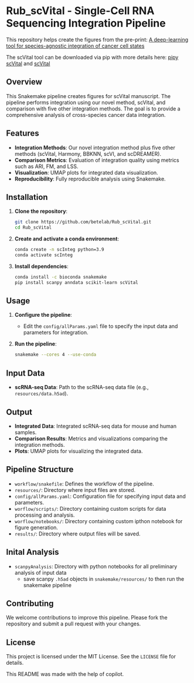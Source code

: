 # Rub_scVital - Single-Cell RNA Sequencing Integration Pipeline

This repository helps create the figures from the pre-print: [A deep-learning tool for species-agnostic integration of cancer cell states
](https://www.biorxiv.org/content/10.1101/2024.12.20.629285v1)

The scVital tool can be downloaded via pip with more details here: [pipy scVital](https://pypi.org/project/scVital/) and [scVital](https://github.com/j-rub/scVital)

## Overview

This Snakemake pipeline creates figures for scVital manuscript. The pipeline performs integration using our novel method, scVital, and comparison with five other integration methods. The goal is to provide a comprehensive analysis of cross-species cancer data integration.

## Features

- **Integration Methods**: Our novel integration method plus five other methods (scVital, Harmony, BBKNN, scVI, and scDREAMER).
- **Comparison Metrics**: Evaluation of integration quality using metrics such as ARI, FM, and LSS.
- **Visualization**: UMAP plots for integrated data visualization.
- **Reproducibility**: Fully reproducible analysis using Snakemake.

## Installation

1. **Clone the repository**:
    ```bash
    git clone https://github.com/betelab/Rub_scVital.git
    cd Rub_scVital
    ```

2. **Create and activate a conda environment**:
    ```bash
    conda create -n scInteg python=3.9
    conda activate scInteg
    ```

3. **Install dependencies**:
    ```bash
    conda install -c bioconda snakemake
    pip install scanpy anndata scikit-learn scVital
    ```

## Usage

1. **Configure the pipeline**:
    - Edit the `config/allParams.yaml` file to specify the input data and parameters for integration.

2. **Run the pipeline**:
    ```bash
    snakemake --cores 4 --use-conda
    ```

## Input Data

- **scRNA-seq Data**: Path to the scRNA-seq data file (e.g., `resources/data.h5ad`).

## Output

- **Integrated Data**: Integrated scRNA-seq data for mouse and human samples.
- **Comparison Results**: Metrics and visualizations comparing the integration methods.
- **Plots**: UMAP plots for visualizing the integrated data.

## Pipeline Structure

- `workflow/snakefile`: Defines the workflow of the pipeline.
- `resources/`: Directory where input files are stored.
- `config/allParams.yaml`: Configuration file for specifying input data and parameters.
- `worflow/scripts/`: Directory containing custom scripts for data processing and analysis.
- `worflow/notebooks/`: Directory containing custom ipthon notebook for figure generation.
- `results/`: Directory where output files will be saved.

## Inital Analysis

- `scanpyAnalysis`: Directory with python notebooks for all preliminary analysis of input data
    - save scanpy `.h5ad` objects in `snakemake/resources/` to then run the snakemake pipeline

## Contributing

We welcome contributions to improve this pipeline. Please fork the repository and submit a pull request with your changes.

## License

This project is licensed under the MIT License. See the `LICENSE` file for details.

This README was made with the help of copilot.
